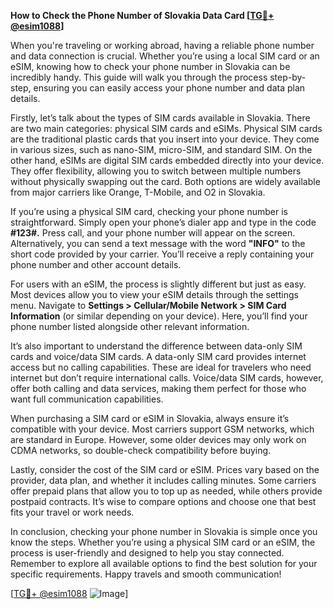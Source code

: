 **How to Check the Phone Number of Slovakia Data Card [[TG💪+ @esim1088](https://t.me/s/esim1088)]**

When you're traveling or working abroad, having a reliable phone number and data connection is crucial. Whether you’re using a local SIM card or an eSIM, knowing how to check your phone number in Slovakia can be incredibly handy. This guide will walk you through the process step-by-step, ensuring you can easily access your phone number and data plan details.

Firstly, let’s talk about the types of SIM cards available in Slovakia. There are two main categories: physical SIM cards and eSIMs. Physical SIM cards are the traditional plastic cards that you insert into your device. They come in various sizes, such as nano-SIM, micro-SIM, and standard SIM. On the other hand, eSIMs are digital SIM cards embedded directly into your device. They offer flexibility, allowing you to switch between multiple numbers without physically swapping out the card. Both options are widely available from major carriers like Orange, T-Mobile, and O2 in Slovakia.

If you’re using a physical SIM card, checking your phone number is straightforward. Simply open your phone’s dialer app and type in the code **#123#.** Press call, and your phone number will appear on the screen. Alternatively, you can send a text message with the word **"INFO"** to the short code provided by your carrier. You’ll receive a reply containing your phone number and other account details.

For users with an eSIM, the process is slightly different but just as easy. Most devices allow you to view your eSIM details through the settings menu. Navigate to **Settings > Cellular/Mobile Network > SIM Card Information** (or similar depending on your device). Here, you’ll find your phone number listed alongside other relevant information.

It’s also important to understand the difference between data-only SIM cards and voice/data SIM cards. A data-only SIM card provides internet access but no calling capabilities. These are ideal for travelers who need internet but don’t require international calls. Voice/data SIM cards, however, offer both calling and data services, making them perfect for those who want full communication capabilities.

When purchasing a SIM card or eSIM in Slovakia, always ensure it’s compatible with your device. Most carriers support GSM networks, which are standard in Europe. However, some older devices may only work on CDMA networks, so double-check compatibility before buying.

Lastly, consider the cost of the SIM card or eSIM. Prices vary based on the provider, data plan, and whether it includes calling minutes. Some carriers offer prepaid plans that allow you to top up as needed, while others provide postpaid contracts. It’s wise to compare options and choose one that best fits your travel or work needs.

In conclusion, checking your phone number in Slovakia is simple once you know the steps. Whether you’re using a physical SIM card or an eSIM, the process is user-friendly and designed to help you stay connected. Remember to explore all available options to find the best solution for your specific requirements. Happy travels and smooth communication!

[[TG💪+ @esim1088](https://t.me/s/esim1088) ![Image](https://i.postimg.cc/Y0z9fWf4/image.png)]